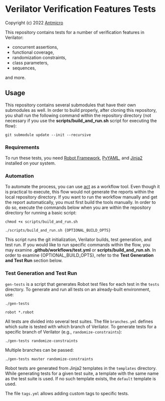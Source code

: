 # Verilator Verification Features Tests


Copyright (c) 2022 [Antmicro](https://www.antmicro.com)


This repository contains tests for a number of verification features in
Verilator:


* concurrent assertions,
* functional coverage,
* randomization constraints,
* class parameters,
* sequences,


and more.


## Usage


This repository contains several submodules that have their own submodules as
well. In order to build properly, after cloning this repository, you shall run
the following command within the repository directory (not necessary if you
use the **scripts/build_and_run.sh** script for executing the flow):


```
git submodule update --init --recursive
```


### Requirements


To run these tests, you need
[Robot Framework](https://pypi.org/project/robotframework/),
[PyYAML](https://pypi.org/project/PyYAML/), and
[Jinja2](https://pypi.org/project/Jinja2/) installed on your system.


### Automation


To automate the process, you can use [act](https://github.com/nektos/act) as a
workflow tool. Even though it is practical to execute, this flow would not
generate the reports within the local repository directory. If you want to run
the workflow manually and get the report automatically, you must first build the
tools manually. In order to do so, execute the commands below when you are
within the repository directory for running a basic script:


```
chmod +x scripts/build_and_run.sh
```
```
./scripts/build_and_run.sh {OPTIONAL_BUILD_OPTS}
```


This script runs the git initialization, Verilator builds, test generation, and
test run. If you would like to run specific commands within the flow, you may
examine **.github/workflows/test.yml** or **scripts/build_and_run.sh**. In order
to examine {OPTIONAL_BUILD_OPTS}, refer to the **Test Generation and Test Run**
section below.


### Test Generation and Test Run


`gen-tests` is a script that generates Robot test files for each test in the
`tests` directory. To generate and run all tests on an already-built environment,
use:


```
./gen-tests
```
```
robot *.robot
```


All tests are divided into several test suites. The file `branches.yml` defines
which suite is tested with which branch of Verilator. To generate tests for a
specific branch of Verilator (e.g., `randomize-constraints`):


```
./gen-tests randomize-constraints
```


Multiple branches can be passed:


```
./gen-tests master randomize-constraints
```


Robot tests are generated from Jinja2 templates in the `templates` directory.
While generating tests for a given test suite, a template with the same name as
the test suite is used. If no such template exists, the `default` template is
used.


The file `tags.yml` allows adding custom tags to specific tests.

